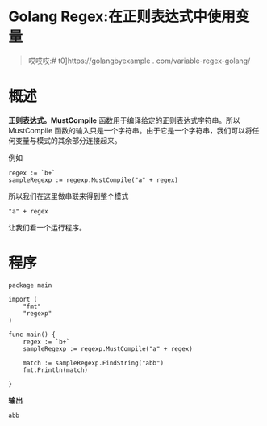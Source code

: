 # Golang Regex:在正则表达式中使用变量

> 哎哎哎:# t0]https://golangbyexample . com/variable-regex-golang/

# **概述**

**正则表达式。MustCompile** 函数用于编译给定的正则表达式字符串。所以 MustCompile 函数的输入只是一个字符串。由于它是一个字符串，我们可以将任何变量与模式的其余部分连接起来。

例如

```
regex := `b+`
sampleRegexp := regexp.MustCompile("a" + regex)
```

所以我们在这里做串联来得到整个模式

```
"a" + regex
```

让我们看一个运行程序。

# **程序**

```
package main

import (
	"fmt"
	"regexp"
)

func main() {
	regex := `b+`
	sampleRegexp := regexp.MustCompile("a" + regex)

	match := sampleRegexp.FindString("abb")
	fmt.Println(match)

}
```

**输出**

```
abb
```